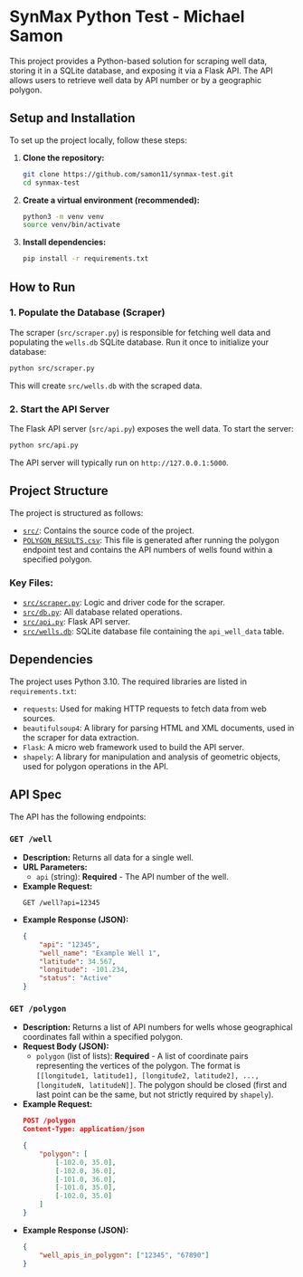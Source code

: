 # SynMax Python Test - Michael Samon

This project provides a Python-based solution for scraping well data, storing it in a SQLite database, and exposing it via a Flask API. The API allows users to retrieve well data by API number or by a geographic polygon.

## Setup and Installation

To set up the project locally, follow these steps:

1.  **Clone the repository:**
    ```bash
    git clone https://github.com/samon11/synmax-test.git
    cd synmax-test
    ```

2.  **Create a virtual environment (recommended):**
    ```bash
    python3 -m venv venv
    source venv/bin/activate
    ```

3.  **Install dependencies:**
    ```bash
    pip install -r requirements.txt
    ```

## How to Run

### 1. Populate the Database (Scraper)

The scraper (`src/scraper.py`) is responsible for fetching well data and populating the `wells.db` SQLite database. Run it once to initialize your database:

```bash
python src/scraper.py
```
This will create `src/wells.db` with the scraped data.

### 2. Start the API Server

The Flask API server (`src/api.py`) exposes the well data. To start the server:

```bash
python src/api.py
```
The API server will typically run on `http://127.0.0.1:5000`.

## Project Structure

The project is structured as follows:

- [`src/`](src/): Contains the source code of the project.
- [`POLYGON_RESULTS.csv`](POLYGON_RESULTS.csv): This file is generated after running the polygon endpoint test and contains the API numbers of wells found within a specified polygon.

### Key Files:

- [`src/scraper.py`](src/scraper.py): Logic and driver code for the scraper.
- [`src/db.py`](src/db.py): All database related operations.
- [`src/api.py`](src/api.py): Flask API server.
- [`src/wells.db`](src/wells.db): SQLite database file containing the `api_well_data` table.

## Dependencies

The project uses Python 3.10. The required libraries are listed in `requirements.txt`:

-   `requests`: Used for making HTTP requests to fetch data from web sources.
-   `beautifulsoup4`: A library for parsing HTML and XML documents, used in the scraper for data extraction.
-   `Flask`: A micro web framework used to build the API server.
-   `shapely`: A library for manipulation and analysis of geometric objects, used for polygon operations in the API.

## API Spec

The API has the following endpoints:

### `GET /well`
-   **Description:** Returns all data for a single well.
-   **URL Parameters:**
    -   `api` (string): **Required** - The API number of the well.
-   **Example Request:**
    ```
    GET /well?api=12345
    ```
-   **Example Response (JSON):**
    ```json
    {
        "api": "12345",
        "well_name": "Example Well 1",
        "latitude": 34.567,
        "longitude": -101.234,
        "status": "Active"
    }
    ```

### `GET /polygon`

-   **Description:** Returns a list of API numbers for wells whose geographical coordinates fall within a specified polygon.
-   **Request Body (JSON):**
    -   `polygon` (list of lists): **Required** - A list of coordinate pairs representing the vertices of the polygon. The format is `[[longitude1, latitude1], [longitude2, latitude2], ..., [longitudeN, latitudeN]]`. The polygon should be closed (first and last point can be the same, but not strictly required by `shapely`).
-   **Example Request:**
    ```json
    POST /polygon
    Content-Type: application/json

    {
        "polygon": [
            [-102.0, 35.0],
            [-102.0, 36.0],
            [-101.0, 36.0],
            [-101.0, 35.0],
            [-102.0, 35.0]
        ]
    }
    ```
-   **Example Response (JSON):**
    ```json
    {
        "well_apis_in_polygon": ["12345", "67890"]
    }
    ```
